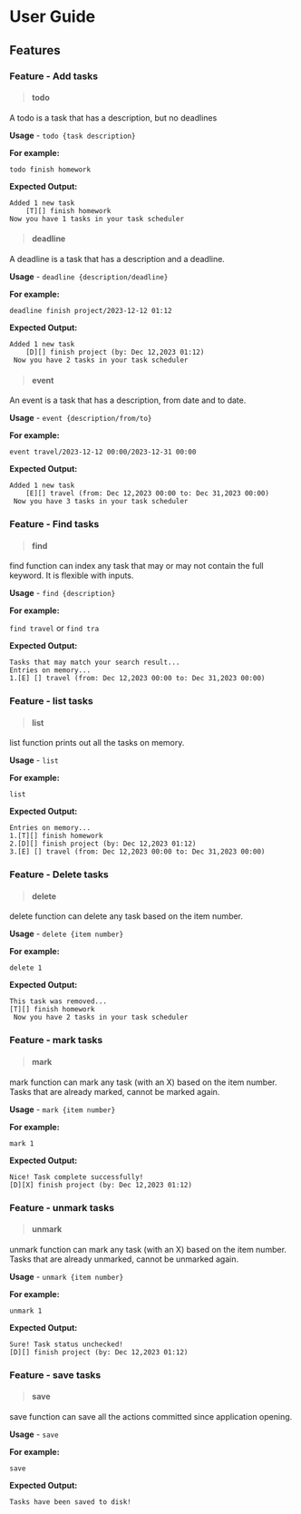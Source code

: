 # User Guide

## Features

### Feature - Add tasks
> #### todo 
A todo is a task that has a description, but no deadlines

**Usage** - `todo {task description}`

**For example:**

`todo finish homework`

**Expected Output:**

```
Added 1 new task
    [T][] finish homework
Now you have 1 tasks in your task scheduler
```

>#### deadline

A deadline is a task that has a description and a deadline.

**Usage** - `deadline {description/deadline}`

**For example:**

`deadline finish project/2023-12-12 01:12`

**Expected Output:**

```
Added 1 new task
    [D][] finish project (by: Dec 12,2023 01:12)
 Now you have 2 tasks in your task scheduler
```

>#### event

An event is a task that has a description, from date and to date.

**Usage** - `event {description/from/to}`

**For example:**

`event travel/2023-12-12 00:00/2023-12-31 00:00`

**Expected Output:**

```
Added 1 new task
    [E][] travel (from: Dec 12,2023 00:00 to: Dec 31,2023 00:00)
 Now you have 3 tasks in your task scheduler
```

### Feature - Find tasks
>#### find

find function can index any task that may or may not contain the full keyword. It is flexible with inputs.

**Usage** - `find {description}`

**For example:**

`find travel` or `find tra` 

**Expected Output:**

```
Tasks that may match your search result...
Entries on memory...
1.[E] [] travel (from: Dec 12,2023 00:00 to: Dec 31,2023 00:00)
```
### Feature - list tasks
>#### list

list function prints out all the tasks on memory.

**Usage** - `list`

**For example:**

`list`

**Expected Output:**

```.
Entries on memory...
1.[T][] finish homework
2.[D][] finish project (by: Dec 12,2023 01:12)
3.[E] [] travel (from: Dec 12,2023 00:00 to: Dec 31,2023 00:00)
```
### Feature - Delete tasks
>#### delete

delete function can delete any task based on the item number.

**Usage** - `delete {item number}`

**For example:**

`delete 1`

**Expected Output:**

```
This task was removed...
[T][] finish homework
 Now you have 2 tasks in your task scheduler
```

### Feature - mark tasks
>#### mark

mark function can mark any task (with an X) based on the item number.
Tasks that are already marked, cannot be marked again.

**Usage** - `mark {item number}`

**For example:**

`mark 1`

**Expected Output:**

```
Nice! Task complete successfully!
[D][X] finish project (by: Dec 12,2023 01:12)
```

### Feature - unmark tasks
>#### unmark

unmark function can mark any task (with an X) based on the item number.
Tasks that are already unmarked, cannot be unmarked again.

**Usage** - `unmark {item number}`

**For example:**

`unmark 1`

**Expected Output:**

```
Sure! Task status unchecked!
[D][] finish project (by: Dec 12,2023 01:12)
```

### Feature - save tasks
>#### save

save function can save all the actions committed since application opening.

**Usage** - `save`

**For example:**

`save`

**Expected Output:**

```
Tasks have been saved to disk!
```